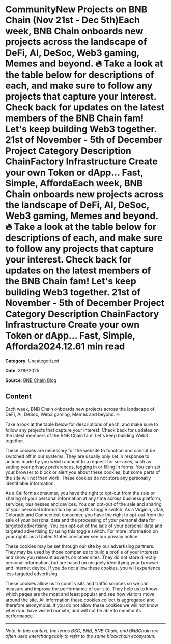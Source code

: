 # CommunityNew Projects on BNB Chain (Nov 21st - Dec 5th)Each week, BNB Chain onboards new projects across the landscape of DeFi, AI, DeSoc, Web3 gaming, Memes and beyond. 🔥 Take a look at the table below for descriptions of each, and make sure to follow any projects that capture your interest. Check back for updates on the latest members of the BNB Chain fam! Let's keep building Web3 together. 21st of November - 5th of December Project Category Description ChainFactory Infrastructure Create your own Token or dApp... Fast, Simple, AffordaEach week, BNB Chain onboards new projects across the landscape of DeFi, AI, DeSoc, Web3 gaming, Memes and beyond. 🔥 Take a look at the table below for descriptions of each, and make sure to follow any projects that capture your interest. Check back for updates on the latest members of the BNB Chain fam! Let's keep building Web3 together. 21st of November - 5th of December Project Category Description ChainFactory Infrastructure Create your own Token or dApp... Fast, Simple, Afforda2024.12.61 min read

**Category**: Uncategorized

**Date**: 3/19/2025

**Source**: [BNB Chain Blog](https://www.bnbchain.org/en/blog/new-projects-on-bnb-chain-nov21-dec5)

## Content

Each week, BNB Chain onboards new projects across the landscape of DeFi, AI, DeSoc, Web3 gaming, Memes and beyond. 🔥

Take a look at the table below for descriptions of each, and make sure to follow any projects that capture your interest. Check back for updates on the latest members of the BNB Chain fam! Let's keep building Web3 together.

These cookies are necessary for the website to function and cannot be switched off in our systems. They are usually only set in response to actions made by you which amount to a request for services, such as setting your privacy preferences, logging in or filling in forms. You can set your browser to block or alert you about these cookies, but some parts of the site will not then work. These cookies do not store any personally identifiable information.

As a California consumer, you have the right to opt-out from the sale or sharing of your personal information at any time across business platform, services, businesses and devices. You can opt-out of the sale and sharing of your personal information by using this toggle switch. As a Virginia, Utah, Colorado and Connecticut consumer, you have the right to opt-out from the sale of your personal data and the processing of your personal data for targeted advertising. You can opt-out of the sale of your personal data and targeted advertising by using this toggle switch. For more information on your rights as a United States consumer see our privacy notice.

These cookies may be set through our site by our advertising partners. They may be used by those companies to build a profile of your interests and show you relevant adverts on other sites. They do not store directly personal information, but are based on uniquely identifying your browser and internet device. If you do not allow these cookies, you will experience less targeted advertising.

These cookies allow us to count visits and traffic sources so we can measure and improve the performance of our site. They help us to know which pages are the most and least popular and see how visitors move around the site. All information these cookies collect is aggregated and therefore anonymous. If you do not allow these cookies we will not know when you have visited our site, and will not be able to monitor its performance.



---

*Note: In this context, the terms BSC, BNB, BNB Chain, and BNBChain are often used interchangeably to refer to the same blockchain ecosystem.*
